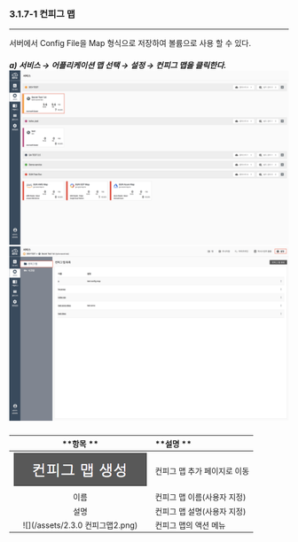### 3.1.7-1 컨피그 맵

---

서버에서 Config File을 Map 형식으로 저장하여 볼륨으로 사용 할 수 있다.

##### a\) 서비스 → 어플리케이션 맵 선택 → 설정 → 컨피그 맵을 클릭한다. ![](/assets/KR/3.0.0/3.1.7-1_1.png)![](/assets/KR/3.0.0/3.1.7-1_2.png)

| **항목  ** | **설명 ** |
| :---: | :--- |
| ![](/assets/KR/3.0.0/3.1.7-1_3.png) | 컨피그 맵 추가 페이지로 이동 |
| 이름 | 컨피그 맵 이름\(사용자 지정\) |
| 설명 | 컨피그 맵 설명\(사용자 지정\) |
| ![](/assets/2.3.0 컨피그맵2.png) | 컨피그 맵의 액션 메뉴 |



